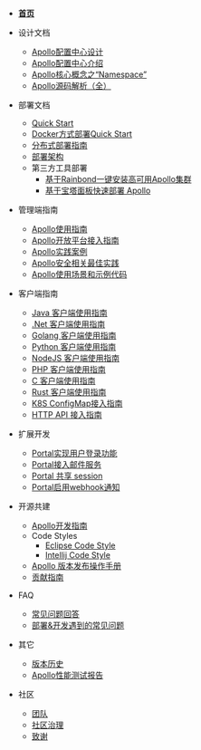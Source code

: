 - [**首页**](zh/README.md)

- 设计文档
  - [Apollo配置中心设计](zh/design/apollo-design.md)
  - [Apollo配置中心介绍](zh/design/apollo-introduction.md)
  - [Apollo核心概念之“Namespace”](zh/design/apollo-core-concept-namespace.md)
  - [Apollo源码解析（全）](http://www.iocoder.cn/categories/Apollo/)

- 部署文档
  - [Quick Start](zh/deployment/quick-start.md)
  - [Docker方式部署Quick Start](zh/deployment/quick-start-docker.md)
  - [分布式部署指南](zh/deployment/distributed-deployment-guide.md)
  - [部署架构](zh/deployment/deployment-architecture.md)
  - 第三方工具部署
    - [基于Rainbond一键安装高可用Apollo集群](zh/deployment/third-party-tool-rainbond.md)
    - [基于宝塔面板快速部署 Apollo](zh/deployment/third-party-tool-btpanel.md)

- 管理端指南
  - [Apollo使用指南](zh/portal/apollo-user-guide.md)
  - [Apollo开放平台接入指南](zh/portal/apollo-open-api-platform.md)
  - [Apollo实践案例](zh/portal/apollo-user-practices.md)
  - [Apollo安全相关最佳实践](zh/portal/apollo-user-guide?id=_71-%e5%ae%89%e5%85%a8%e7%9b%b8%e5%85%b3)
  - [Apollo使用场景和示例代码](https://github.com/ctripcorp/apollo-use-cases)

- 客户端指南
  - [Java 客户端使用指南](zh/client/java-sdk-user-guide.md)
  - [.Net 客户端使用指南](zh/client/dotnet-sdk-user-guide.md)
  - [Golang 客户端使用指南](zh/client/golang-sdks-user-guide.md)
  - [Python 客户端使用指南](zh/client/python-sdks-user-guide.md)
  - [NodeJS 客户端使用指南](zh/client/nodejs-sdks-user-guide.md)
  - [PHP 客户端使用指南](zh/client/php-sdks-user-guide.md)
  - [C 客户端使用指南](zh/client/c-sdks-user-guide.md)
  - [Rust 客户端使用指南](zh/client/rust-sdks-user-guide.md)
  - [K8S ConfigMap接入指南](zh/client/k8s-configmap-user-guide.md)
  - [HTTP API 接入指南](zh/client/other-language-client-user-guide.md)

- 扩展开发
  - [Portal实现用户登录功能](zh/extension/portal-how-to-implement-user-login-function.md)
  - [Portal接入邮件服务](zh/extension/portal-how-to-enable-email-service.md)
  - [Portal 共享 session](zh/extension/portal-how-to-enable-session-store.md)
  - [Portal启用webhook通知](zh/extension/portal-how-to-enable-webhook-notification.md)

- 开源共建
  - [Apollo开发指南](zh/contribution/apollo-development-guide.md)
  - Code Styles
    - [Eclipse Code Style](https://github.com/apolloconfig/apollo/blob/master/apollo-buildtools/style/eclipse-java-google-style.xml)
    - [Intellij Code Style](https://github.com/apolloconfig/apollo/blob/master/apollo-buildtools/style/intellij-java-google-style.xml)
  - [Apollo 版本发布操作手册](zh/contribution/apollo-release-guide.md)
  - [贡献指南](zh/contributing.md)

- FAQ
  - [常见问题回答](zh/faq/faq.md)
  - [部署&开发遇到的常见问题](zh/faq/common-issues-in-deployment-and-development-phase.md)

- 其它
   - [版本历史](https://github.com/apolloconfig/apollo/releases)
   - [Apollo性能测试报告](zh/misc/apollo-benchmark.md)

- 社区
  - [团队](zh/community/team.md)
  - [社区治理](zh/governance.md)
  - [致谢](zh/community/thank-you.md)
